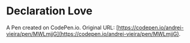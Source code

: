 # Declaration Love

A Pen created on CodePen.io. Original URL: [https://codepen.io/andrei-vieira/pen/MWLmjjG](https://codepen.io/andrei-vieira/pen/MWLmjjG).

